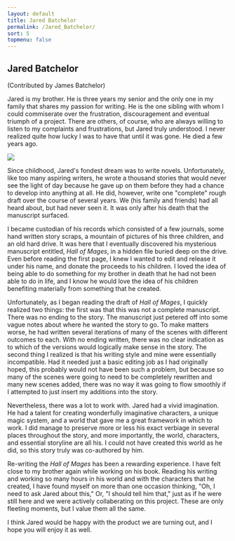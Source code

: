 ```yaml
---
layout: default
title: Jared Batchelor
permalink: /Jared_Batchelor/
sort: 5
topmenu: false
---
```


## Jared Batchelor

(Contributed by James Batchelor)

Jared is my brother. He is three years my senior and the only one in my family that shares my passion for writing. He is the one sibling with whom I could commiserate over the frustration, discouragement and eventual triumph of a project. There are others, of course, who are always willing to listen to my complaints and frustrations, but Jared truly understood. I never realized quite how lucky I was to have that until it was gone. He died a few years ago.

<img src="{{site.baseurl}}/images/jared_batchelor.jpg" class="img-fluid">

Since childhood, Jared's fondest dream was to write novels. Unfortunately, like too many aspiring writers, he wrote a thousand stories that would never see the light of day because he gave up on them before they had a chance to develop into anything at all. He did, however, write one "complete" rough draft over the course of several years. We (his family and friends) had all heard about, but had never seen it. It was only after his death that the manuscript surfaced.

I became custodian of his records which consisted of a few journals, some hand written story scraps, a mountain of pictures of his three children, and an old hard drive. It was here that I eventually discovered his mysterious manuscript entitled, _Hall of Mages_, in a hidden file buried deep on the drive. Even before reading the first page, I knew I wanted to edit and release it under his name, and donate the proceeds to his children. I loved the idea of being able to do something for my brother in death that he had not been able to do in life, and I know he would love the idea of his children benefiting materially from something that he created.

Unfortunately, as I began reading the draft of _Hall of Mages_, I quickly realized two things: the first was that this was not a complete manuscript. There was no ending to the story. The manuscript just petered off into some vague notes about where he wanted the story to go. To make matters worse, he had written several iterations of many of the scenes with different outcomes to each. With no ending written, there was no clear indication as to which of the versions would logically make sense in the story. The second thing I realized is that his writing style and mine were essentially incompatible. Had it needed just a basic editing job as I had originally hoped, this probably would not have been such a problem, but because so many of the scenes were going to need to be completely rewritten and many new scenes added, there was no way it was going to flow smoothly if I attempted to just insert my additions into the story.

Nevertheless, there was a lot to work with. Jared had a vivid imagination. He had a talent for creating wonderfully imaginative characters, a unique magic system, and a world that gave me a great framework in which to work. I did manage to preserve more or less his exact verbiage in several places throughout the story, and more importantly, the world, characters, and essential storyline are all his. I could not have created this world as he did, so this story truly was co-authored by him.

Re-writing the _Hall of Mages_ has been a rewarding experience. I have felt close to my brother again while working on his book. Reading his writing and working so many hours in his world and with the characters that he created, I have found myself on more than one occasion thinking, "Oh, I need to ask Jared about this," Or, "I should tell him that," just as if he were still here and we were actively collaberating on this project. These are only fleeting moments, but I value them all the same.

I think Jared would be happy with the product we are turning out, and I hope you will enjoy it as well. 


